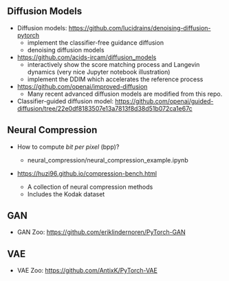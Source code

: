## Diffusion Models
- Diffusion models: https://github.com/lucidrains/denoising-diffusion-pytorch
    - implement the classifier-free guidance diffusion
    - denoising diffusion models
- https://github.com/acids-ircam/diffusion_models
    - interactively show the score matching process and Langevin dynamics (very nice Jupyter notebook illustration)
    - implement the DDIM which accelerates the reference process
- https://github.com/openai/improved-diffusion
    - Many recent advanced diffusion models are modified from this repo.
- Classifier-guided diffusion model: https://github.com/openai/guided-diffusion/tree/22e0df8183507e13a7813f8d38d51b072ca1e67c

## Neural Compression
- How to compute *bit per pixel* (bpp)?
    - neural_compression/neural_compression_example.ipynb

- https://huzi96.github.io/compression-bench.html
    - A collection of neural compression methods
    - Includes the Kodak dataset
## GAN
- GAN Zoo: https://github.com/eriklindernoren/PyTorch-GAN

## VAE
- VAE Zoo: https://github.com/AntixK/PyTorch-VAE